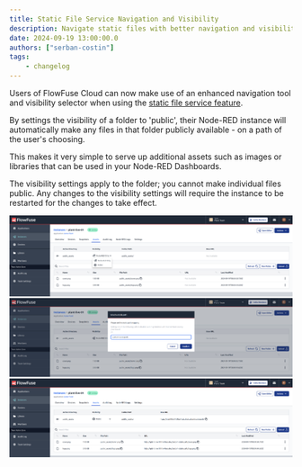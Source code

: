 ```yaml
---
title: Static File Service Navigation and Visibility
description: Navigate static files with better navigation and visibility selector
date: 2024-09-19 13:00:00.0
authors: ["serban-costin"]
tags:
    - changelog
---
```


Users of FlowFuse Cloud can now make use of an enhanced navigation tool and visibility selector when using the [static file service feature](https://flowfuse.com/blog/2024/08/flowfuse-2-8-release/#static-assets-service).

By settings the visibility of a folder to 'public', their Node-RED instance will automatically make any files in that folder publicly available - on a path of the user's choosing.

This makes it very simple to serve up additional assets such as images or libraries that can be used in your Node-RED Dashboards.

The visibility settings apply to the folder; you cannot make individual files public. Any changes to the visibility settings will require the instance to be restarted for the changes to take effect.


![static-file-service-navigation-visibility](images/static-file-service-navigation-visibility/1-selector.png)
![static-file-service-navigation-visibility](images/static-file-service-navigation-visibility/2-select-static-path.png)
![static-file-service-navigation-visibility](images/static-file-service-navigation-visibility/3-public-visibility.png)

